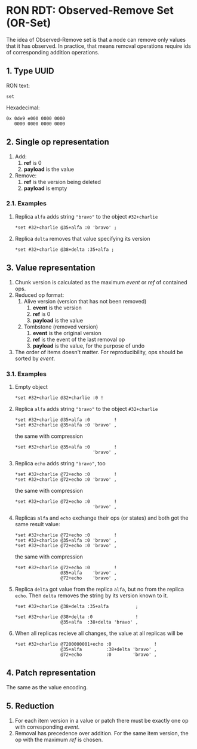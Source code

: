 # RON RDT: Observed-Remove Set (OR-Set)

The idea of Observed-Remove set is that a node can remove only values that it
has observed.
In practice, that means removal operations require ids of corresponding addition
operations.

## 1. Type UUID

RON text:
```
set
```

Hexadecimal:
```
0x 0de9 e000 0000 0000
   0000 0000 0000 0000
```

## 2. Single op representation

1.  Add:
    1.  **ref** is 0
    2.  **payload** is the value
2.  Remove:
    1.  **ref** is the version being deleted
    2.  **payload** is empty

### 2.1. Examples

1.  Replica `alfa` adds string `"bravo"` to the object `#32+charlie`

        *set #32+charlie @35+alfa :0 'bravo' ;

2.  Replica `delta` removes that value specifying its version

        *set #32+charlie @38+delta :35+alfa ;

## 3. Value representation

1.  Chunk version is calculated as the maximum *event* or *ref* of
    contained ops.
2.  Reduced op format:
    1.  Alive version (version that has not been removed)
        1.  **event** is the version
        2.  **ref** is 0
        3.  **payload** is the value
    2.  Tombstone (removed version)
        1.  **event** is the original version
        2.  **ref** is the event of the last removal op
        3.  **payload** is the value, for the purpose of undo
3.  The order of items doesn't matter.
    For reproducibility, ops should be sorted by *event*.

### 3.1. Examples

1.  Empty object

        *set #32+charlie @32+charlie :0 !

2.  Replica `alfa` adds string `"bravo"` to the object `#32+charlie`

        *set #32+charlie @35+alfa :0         !
        *set #32+charlie @35+alfa :0 'bravo' ,

    the same with compression

        *set #32+charlie @35+alfa :0         !
                                     'bravo' ,

3.  Replica `echo` adds string `"bravo"`, too

        *set #32+charlie @72+echo :0         !
        *set #32+charlie @72+echo :0 'bravo' ,

    the same with compression

        *set #32+charlie @72+echo :0         !
                                     'bravo' ,

4.  Replicas `alfa` and `echo` exchange their ops (or states) and both got the
    same result value:

        *set #32+charlie @72+echo :0         !
        *set #32+charlie @35+alfa :0 'bravo' ,
        *set #32+charlie @72+echo :0 'bravo' ,

    the same with compression

        *set #32+charlie @72+echo :0         !
                         @35+alfa    'bravo' ,
                         @72+echo    'bravo' ,

5.  Replica `delta` got value from the replica `alfa`, but no from the replica
    `echo`. Then `delta` removes the string by its version known to it.

        *set #32+charlie @38+delta :35+alfa          ;

        *set #32+charlie @38+delta :0                !
                         @35+alfa  :38+delta 'bravo' ,

6.  When all replicas recieve all changes, the value at all replicas will be

        *set #32+charlie @7200000001+echo :0                !
                         @35+alfa         :38+delta 'bravo' ,
                         @72+echo         :0        'bravo' ,

## 4. Patch representation

The same as the value encoding.

## 5. Reduction

1.  For each item version in a value or patch there must be exactly one op with
    corresponding *event*.
2.  Removal has precedence over addition.
    For the same item version, the op with the maximum *ref* is chosen.
